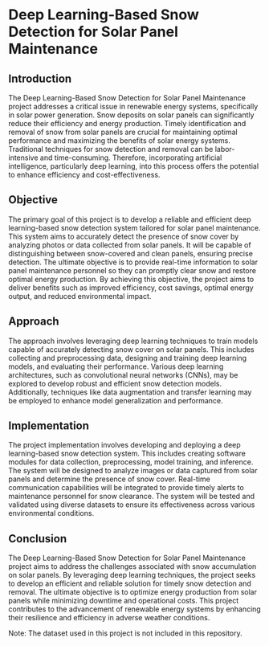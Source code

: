 # Deep Learning-Based Snow Detection for Solar Panel Maintenance

## Introduction
The Deep Learning-Based Snow Detection for Solar Panel Maintenance project addresses a critical issue in renewable energy systems, specifically in solar power generation. Snow deposits on solar panels can significantly reduce their efficiency and energy production. Timely identification and removal of snow from solar panels are crucial for maintaining optimal performance and maximizing the benefits of solar energy systems. Traditional techniques for snow detection and removal can be labor-intensive and time-consuming. Therefore, incorporating artificial intelligence, particularly deep learning, into this process offers the potential to enhance efficiency and cost-effectiveness.

## Objective
The primary goal of this project is to develop a reliable and efficient deep learning-based snow detection system tailored for solar panel maintenance. This system aims to accurately detect the presence of snow cover by analyzing photos or data collected from solar panels. It will be capable of distinguishing between snow-covered and clean panels, ensuring precise detection. The ultimate objective is to provide real-time information to solar panel maintenance personnel so they can promptly clear snow and restore optimal energy production. By achieving this objective, the project aims to deliver benefits such as improved efficiency, cost savings, optimal energy output, and reduced environmental impact.

## Approach
The approach involves leveraging deep learning techniques to train models capable of accurately detecting snow cover on solar panels. This includes collecting and preprocessing data, designing and training deep learning models, and evaluating their performance. Various deep learning architectures, such as convolutional neural networks (CNNs), may be explored to develop robust and efficient snow detection models. Additionally, techniques like data augmentation and transfer learning may be employed to enhance model generalization and performance.

## Implementation
The project implementation involves developing and deploying a deep learning-based snow detection system. This includes creating software modules for data collection, preprocessing, model training, and inference. The system will be designed to analyze images or data captured from solar panels and determine the presence of snow cover. Real-time communication capabilities will be integrated to provide timely alerts to maintenance personnel for snow clearance. The system will be tested and validated using diverse datasets to ensure its effectiveness across various environmental conditions.

## Conclusion
The Deep Learning-Based Snow Detection for Solar Panel Maintenance project aims to address the challenges associated with snow accumulation on solar panels. By leveraging deep learning techniques, the project seeks to develop an efficient and reliable solution for timely snow detection and removal. The ultimate objective is to optimize energy production from solar panels while minimizing downtime and operational costs. This project contributes to the advancement of renewable energy systems by enhancing their resilience and efficiency in adverse weather conditions.

Note: The dataset used in this project is not included in this repository.

